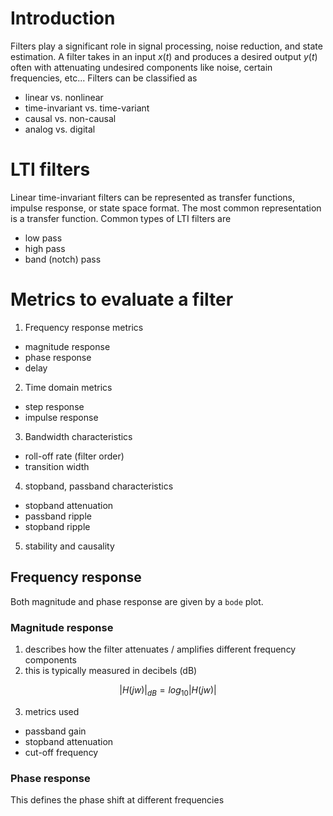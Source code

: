 # Introduction
Filters play a significant role in signal processing, noise reduction, and state estimation. A filter takes in an input $x(t)$ and produces a desired output $y(t)$ often with attenuating undesired components like noise, certain frequencies, etc... Filters can be classified as
- linear vs. nonlinear
- time-invariant vs. time-variant
- causal vs. non-causal
- analog vs. digital

# LTI filters
Linear time-invariant filters can be represented as transfer functions, impulse response, or state space format. The most common representation is a transfer function.
Common types of LTI filters are
- low pass
- high pass
- band (notch) pass

# Metrics to evaluate a filter
1. Frequency response metrics
  - magnitude response
  - phase response
  - delay
2. Time domain metrics
  - step response
  - impulse response
3. Bandwidth characteristics
  - roll-off rate (filter order)
  - transition width
4. stopband, passband characteristics
  - stopband attenuation
  - passband ripple
  - stopband ripple
 5. stability and causality

## Frequency response
Both magnitude and phase response are given by a ```bode``` plot.

### Magnitude response
1. describes how the filter attenuates / amplifies different frequency components
2. this is typically measured in decibels (dB)   
```math
|H(jw)|_{dB} = log_{10}|H(jw)|
```

3. metrics used
  - passband gain
  - stopband attenuation
  - cut-off frequency

### Phase response
This defines the phase shift at different frequencies

